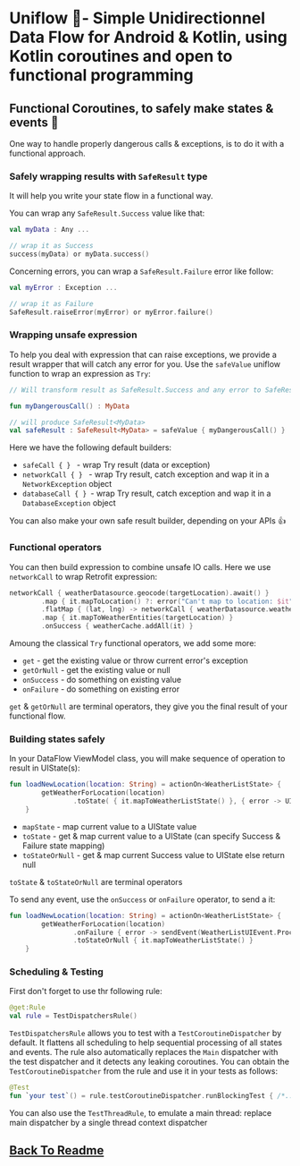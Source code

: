 # Uniflow 🦄- Simple Unidirectionnel Data Flow for Android & Kotlin, using Kotlin coroutines and open to functional programming

## Functional Coroutines, to safely make states & events 🌈

One way to handle properly dangerous calls & exceptions, is to do it with a functional approach.

### Safely wrapping results with `SafeResult` type

It will help you write your state flow in a functional way.

You can wrap any `SafeResult.Success` value like that:

```kotlin
val myData : Any ...

// wrap it as Success
success(myData) or myData.success()
```

Concerning errors, you can wrap a `SafeResult.Failure` error like follow:

```kotlin
val myError : Exception ...

// wrap it as Failure
SafeResult.raiseError(myError) or myError.failure()
```

### Wrapping unsafe expression

To help you deal with expression that can raise exceptions, we provide a result wrapper that will catch any error for you. Use the `safeValue` uniflow function to wrap an expression as `Try`:

```kotlin
// Will transform result as SafeResult.Success and any error to SafeResult.Error

fun myDangerousCall() : MyData

// will produce SafeResult<MyData>
val safeResult : SafeResult<MyData> = safeValue { myDangerousCall() }
```

Here we have the following default builders:

- `safeCall { } ` - wrap Try result (data or exception)
- `networkCall { } ` - wrap Try result, catch exception and wap it in a `NetworkException` object
- `databaseCall { } `- wrap Try result, catch exception and wap it in a `DatabaseException` object

You can also make your own safe result builder, depending on your APIs 👍

### Functional operators

You can then build expression to combine unsafe IO calls. Here we use `networkCall` to wrap Retrofit expression:

```kotlin
networkCall { weatherDatasource.geocode(targetLocation).await() }
	    .map { it.mapToLocation() ?: error("Can't map to location: $it") }
	    .flatMap { (lat, lng) -> networkCall { weatherDatasource.weather(lat, lng).await() } }
	    .map { it.mapToWeatherEntities(targetLocation) }
	    .onSuccess { weatherCache.addAll(it) }
```

Amoung the classical `Try` functional operators, we add some more:  
- `get` - get the existing value or throw current error's exception
- `getOrNull` - get the existing value or null
- `onSuccess` - do something on existing value
- `onFailure` - do something on existing error

`get` & `getOrNull` are terminal operators, they give you the final result of your functional flow.

### Building states safely

In your DataFlow ViewModel class, you will make sequence of operation to result in UIState(s):

```kotlin
fun loadNewLocation(location: String) = actionOn<WeatherListState> {
        getWeatherForLocation(location)
                .toState( { it.mapToWeatherListState() }, { error -> UIState.Failed(error = error) })
    }
```

- `mapState` - map current value to a UIState value
- `toState` - get & map current value to a UIState (can specify Success & Failure state mapping)
- `toStateOrNull` - get & map current Success value to UIState else return null

`toState` & `toStateOrNull` are terminal operators

To send any event, use the `onSuccess` or `onFailure` operator, to send a it:

```kotlin
fun loadNewLocation(location: String) = actionOn<WeatherListState> {
        getWeatherForLocation(location)
                .onFailure { error -> sendEvent(WeatherListUIEvent.ProceedLocationFailed(location, error)) }
                .toStateOrNull { it.mapToWeatherListState() }
    }
```

### Scheduling & Testing

First don't forget to use thr following rule:

```kotlin
@get:Rule
val rule = TestDispatchersRule()
```

`TestDispatchersRule` allows you to test with a `TestCoroutineDispatcher` by default.
It flattens all scheduling to help sequential processing of all states and events.
The rule also automatically replaces the `Main` dispatcher with the test dispatcher and it detects any leaking coroutines.
You can obtain the `TestCoroutineDispatcher` from the rule and use it in your tests as follows:

```kotlin
@Test
fun `your test`() = rule.testCoroutineDispatcher.runBlockingTest { /*..*/ }
```

You can also use the `TestThreadRule`, to emulate a main thread: replace main dispatcher by a single thread context dispatcher

## [Back To Readme](../Readme.md)